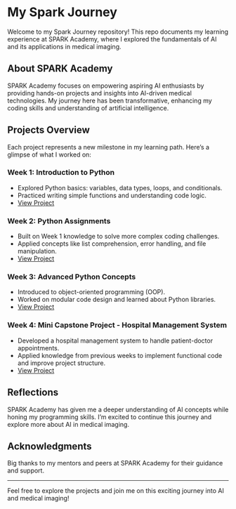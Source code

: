 # My Spark Journey

Welcome to my Spark Journey repository! This repo documents my learning experience at SPARK Academy, where I explored the fundamentals of AI and its applications in medical imaging.

## About SPARK Academy
SPARK Academy focuses on empowering aspiring AI enthusiasts by providing hands-on projects and insights into AI-driven medical technologies. My journey here has been transformative, enhancing my coding skills and understanding of artificial intelligence.

## Projects Overview
Each project represents a new milestone in my learning path. Here’s a glimpse of what I worked on:

### Week 1: Introduction to Python
- Explored Python basics: variables, data types, loops, and conditionals.
- Practiced writing simple functions and understanding code logic.
- [View Project](./week-1-intro-to-python-team-nigeria-lagos-ii)

### Week 2: Python Assignments
- Built on Week 1 knowledge to solve more complex coding challenges.
- Applied concepts like list comprehension, error handling, and file manipulation.
- [View Project](./week-2-python-assignment-team-nigeria-lagos-ii)

### Week 3: Advanced Python Concepts
- Introduced to object-oriented programming (OOP).
- Worked on modular code design and learned about Python libraries.
- [View Project](./week-3-python-assignment-team-nigeria-lagos-ii)

### Week 4: Mini Capstone Project - Hospital Management System
- Developed a hospital management system to handle patient-doctor appointments.
- Applied knowledge from previous weeks to implement functional code and improve project structure.
- [View Project](./week-4-mini-capstone-hospital-management-system)

## Reflections
SPARK Academy has given me a deeper understanding of AI concepts while honing my programming skills. I’m excited to continue this journey and explore more about AI in medical imaging.

## Acknowledgments
Big thanks to my mentors and peers at SPARK Academy for their guidance and support.

---

Feel free to explore the projects and join me on this exciting journey into AI and medical imaging!


